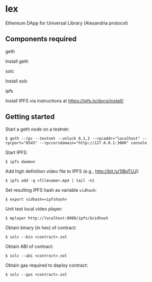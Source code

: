 # lex
Ethereum DApp for Universal Library (Alexandria protocol)

## Components required

geth

Install geth

solc

Install solc

ipfs

Install IPFS via instructions at https://ipfs.io/docs/install/


## Getting started

Start a geth node on a testnet:

    $ geth --rpc --testnet --unlock 0,1,2 --rpcaddr="localhost" --rpcport="8545" --rpccorsdomain="http://127.0.0.1:3000" console 

Start IPFS:

	$ ipfs daemon

Add high definition video file to IPFS (e.g., http://bit.ly/1jBpTUJ):

	$ ipfs add -q <filename>.mp4 | tail -n1

Set resulting IPFS hash as variable `vidhash`:

	$ export vidhash=<ipfshash>

Unit test local video player:

	$ mplayer http://localhost:8080/ipfs/$vidhash

Obtain binary (in hex) of contract:	

	$ solc --bin <contract>.sol

Obtain ABI of contract:	

	$ solc --abi <contract>.sol

Obtain gas required to deploy contract:	

	$ solc --gas <contract>.sol

